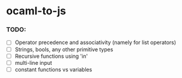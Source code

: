 # ocaml-to-js

### TODO:
- [ ] Operator precedence and associativity (namely for list operators)
- [ ] Strings, bools, any other primitive types
- [ ] Recursive functions using 'in'
- [ ] multi-line input
- [ ] constant functions vs variables
